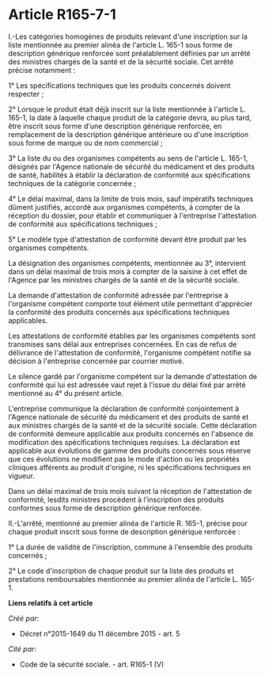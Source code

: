 # Article R165-7-1

I.-Les catégories homogènes de produits relevant d'une inscription sur la liste mentionnée au premier alinéa de l'article L.
165-1 sous forme de description générique renforcée sont préalablement définies par un arrêté des ministres chargés de la
santé et de la sécurité sociale. Cet arrêté précise notamment : 

1° Les spécifications techniques que les produits concernés doivent respecter ; 

2° Lorsque le produit était déjà inscrit sur la liste mentionnée à l'article L. 165-1, la date à laquelle chaque produit de
la catégorie devra, au plus tard, être inscrit sous forme d'une description générique renforcée, en remplacement de la
description générique antérieure ou d'une inscription sous forme de marque ou de nom commercial ; 

3° La liste du ou des organismes compétents au sens de l'article L. 165-1, désignés par l'Agence nationale de sécurité du
médicament et des produits de santé, habilités à établir la déclaration de conformité aux spécifications techniques de la
catégorie concernée ; 

4° Le délai maximal, dans la limite de trois mois, sauf impératifs techniques dûment justifiés, accordé aux organismes
compétents, à compter de la réception du dossier, pour établir et communiquer à l'entreprise l'attestation de conformité aux
spécifications techniques ; 

5° Le modèle type d'attestation de conformité devant être produit par les organismes compétents. 

La désignation des organismes compétents, mentionnée au 3°, intervient dans un délai maximal de trois mois à compter de la
saisine à cet effet de l'Agence par les ministres chargés de la santé et de la sécurité sociale. 

La demande d'attestation de conformité adressée par l'entreprise à l'organisme compétent comporte tout élément utile
permettant d'apprécier la conformité des produits concernés aux spécifications techniques applicables. 

Les attestations de conformité établies par les organismes compétents sont transmises sans délai aux entreprises concernées.
En cas de refus de délivrance de l'attestation de conformité, l'organisme compétent notifie sa décision à l'entreprise
concernée par courrier motivé. 

Le silence gardé par l'organisme compétent sur la demande d'attestation de conformité qui lui est adressée vaut rejet à
l'issue du délai fixé par arrêté mentionné au 4° du présent article. 

L'entreprise communique la déclaration de conformité conjointement à l'Agence nationale de sécurité du médicament et des
produits de santé et aux ministres chargés de la santé et de la sécurité sociale. Cette déclaration de conformité demeure
applicable aux produits concernés en l'absence de modification des spécifications techniques requises. La déclaration est
applicable aux évolutions de gamme des produits concernés sous réserve que ces évolutions ne modifient pas le mode d'action
ou les propriétés cliniques afférents au produit d'origine, ni les spécifications techniques en vigueur. 

Dans un délai maximal de trois mois suivant la réception de l'attestation de conformité, lesdits ministres procèdent à
l'inscription des produits conformes sous forme de description générique renforcée. 

II.-L'arrêté, mentionné au premier alinéa de l'article R. 165-1, précise pour chaque produit inscrit sous forme de
description générique renforcée : 

1° La durée de validité de l'inscription, commune à l'ensemble des produits concernés ; 

2° Le code d'inscription de chaque produit sur la liste des produits et prestations remboursables mentionnée au premier
alinéa de l'article L. 165-1.

**Liens relatifs à cet article**

_Créé par_:

  - Décret n°2015-1649 du 11 décembre 2015 - art. 5

_Cité par_:

  - Code de la sécurité sociale. - art. R165-1 (V)
